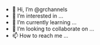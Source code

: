 - 👋 Hi, I’m @grchannels
- 👀 I’m interested in ...
- 🌱 I’m currently learning ...
- 💞️ I’m looking to collaborate on ...
- 📫 How to reach me ...

<!---
grchannels/grchannels is a ✨ special ✨ repository because its `README.md` (this file) appears on your GitHub profile.
You can click the Preview link to take a look at your changes.
--->
